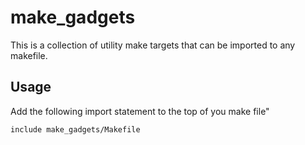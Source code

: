 # make_gadgets
This is a collection of utility make targets that can be imported to any makefile.

## Usage 

Add the following import statement to the top of you make file"
```make
include make_gadgets/Makefile
```
